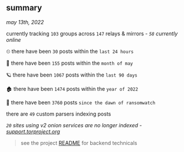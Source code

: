 
## summary
_may 13th, 2022_

currently tracking `103` groups across `147` relays & mirrors - _`58` currently online_

⏲ there have been `30` posts within the `last 24 hours`

🦈 there have been `155` posts within the `month of may`

🪐 there have been `1067` posts within the `last 90 days`

🏚 there have been `1474` posts within the `year of 2022`

🦕 there have been `3760` posts `since the dawn of ransomwatch`

there are `49` custom parsers indexing posts

_`20` sites using v2 onion services are no longer indexed - [support.torproject.org](https://support.torproject.org/onionservices/v2-deprecation/)_

> see the project [README](https://github.com/thetanz/ransomwatch#ransomwatch--) for backend technicals
